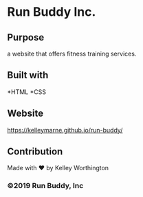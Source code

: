 # Run Buddy Inc.

## Purpose
a website that offers fitness training services.

## Built with 
*HTML
*CSS

## Website
https://kelleymarne.github.io/run-buddy/

## Contribution
Made with ❤️ by Kelley Worthington

### ©️2019 Run Buddy, Inc 
